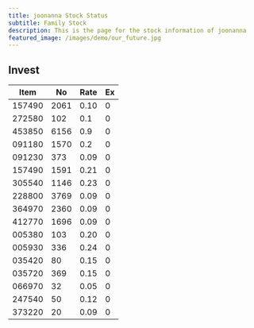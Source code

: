 ```yaml
---
title: joonanna Stock Status
subtitle: Family Stock 
description: This is the page for the stock information of joonanna
featured_image: /images/demo/our_future.jpg
---
```


## Invest

|  Item  | No | Rate | Ex   |
|--------|----|------|------|
| 157490 |2061| 0.10 |    0 | 
| 272580 | 102| 0.1  |    0 |
| 453850 |6156| 0.9  |    0 |
| 091180 |1570| 0.2  |    0 |
| 091230 | 373| 0.09 |    0 | 
| 157490 |1591| 0.21 |    0 | 
| 305540 |1146| 0.23 |    0 | 
| 228800 |3769| 0.09 |    0 |  
| 364970 |2360| 0.09 |    0 |  
| 412770 |1696| 0.09 |    0 | 
| 005380 | 103| 0.20 |    0 | 
| 005930 | 336| 0.24 |    0 | 
| 035420 |  80| 0.15 |    0 | 
| 035720 | 369| 0.15 |    0 | 
| 066970 |  32| 0.05 |    0 | 
| 247540 |  50| 0.12 |    0 | 
| 373220 |  20| 0.09 |    0 | 
